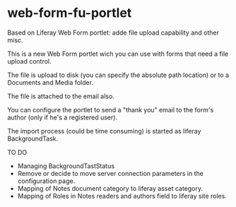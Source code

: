 web-form-fu-portlet
===================

Based on Liferay Web Form portlet: adde file upload capability and other misc.

This is a new Web Form portlet wich you can use with forms that need a file upload control.

The file is upload to disk (you can specify the absolute path location) or to a Documents and Media folder.

The file is attached to the email also.

You can configure the portlet to send a "thank you" email to the form's author (only if he's a registered user).

The import process (could be time consuming) is started as liferay BackgroundTask.

TO DO
- Managing BackgroundTastStatus
- Remove or decide to move server connection parameters in the configuration page.
- Mapping of Notes document category to liferay asset category.
- Mapping of Roles in Notes readers and authors field to liferay site roles.
